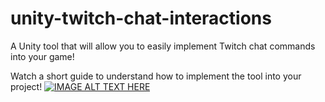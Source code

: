 # unity-twitch-chat-interactions
A Unity tool that will allow you to easily implement Twitch chat commands into your game!

Watch a short guide to understand how to implement the tool into your project!
[![IMAGE ALT TEXT HERE](https://img.youtube.com/vi/91okIXq-hO0/0.jpg)](https://www.youtube.com/watch?v=91okIXq-hO0)
